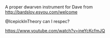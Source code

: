 A proper dwarven instrument for Dave from http://bardslov.esyou.com/welcome

@IcepickInTheory can I respec?

https://www.youtube.com/watch?v=ineYcKcfmJQ